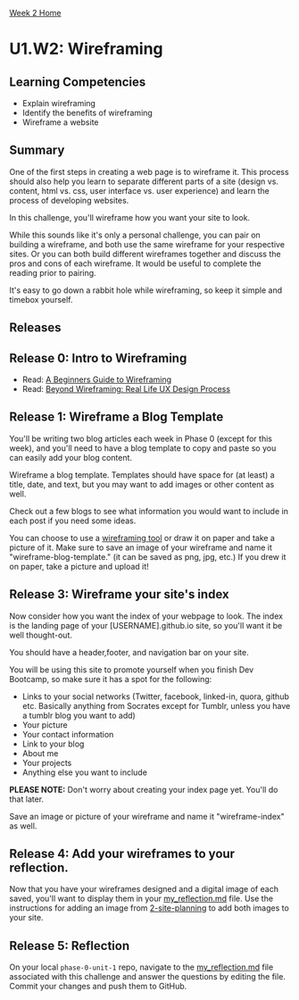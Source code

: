 [Week 2 Home](../)

# U1.W2: Wireframing

## Learning Competencies
- Explain wireframing
- Identify the benefits of wireframing
- Wireframe a website

## Summary

One of the first steps in creating a web page is to wireframe it. This process should also help you learn to separate different parts of a site (design vs. content, html vs. css, user interface vs. user experience) and learn the process of developing websites.

In this challenge, you'll wireframe how you want your site to look.

While this sounds like it's only a personal challenge, you can pair on building a wireframe, and both use the same wireframe for your respective sites. Or you can both build different wireframes together and discuss the pros and cons of each wireframe. It would be useful to complete the reading prior to pairing.

It's easy to go down a rabbit hole while wireframing, so keep it simple and timebox yourself.

## Releases

## Release 0: Intro to Wireframing

- Read: [A Beginners Guide to Wireframing](http://webdesign.tutsplus.com/tutorials/a-beginners-guide-to-wireframing--webdesign-7399)
- Read: [Beyond Wireframing: Real Life UX Design Process](http://uxdesign.smashingmagazine.com/2012/08/29/beyond-wireframing-real-life-ux-design-process/)

## Release 1: Wireframe a Blog Template

You'll be writing two blog articles each week in Phase 0 (except for this week), and you'll need to have a blog template to copy and paste so you can easily add your blog content.

Wireframe a blog template. Templates should have space for (at least) a title, date, and text, but you may want to add images or other content as well.

Check out a few blogs to see what information you would want to include in each post if you need some ideas.

You can choose to use a [wireframing tool](http://mashable.com/2010/07/15/wireframing-tools/) or draw it on paper and take a picture of it. Make sure to save an image of your wireframe and name it "wireframe-blog-template." (it can be saved as png, jpg, etc.) If you drew it on paper, take a picture and upload it!

## Release 3: Wireframe your site's index

Now consider how you want the index of your webpage to look. The index is the landing page of your [USERNAME].github.io site, so you'll want it be well thought-out.

You should have a header,footer, and navigation bar on your site.

You will be using this site to promote yourself when you finish Dev Bootcamp, so make sure it has a spot for the following:

  - Links to your social networks (Twitter, facebook, linked-in, quora, github etc. Basically anything from Socrates except for Tumblr, unless you have a tumblr blog you want to add)
  - Your picture
  - Your contact information
  - Link to your blog
  - About me
  - Your projects
  - Anything else you want to include

**PLEASE NOTE:** Don't worry about creating your index page yet. You'll do that later.

Save an image or picture of your wireframe and name it "wireframe-index" as well.


## Release 4: Add your wireframes to your reflection.

Now that you have your wireframes designed and a digital image of each saved, you'll want to display them in your [my_reflection.md](my_reflection.md) file. Use the instructions for adding an image from [2-site-planning](https://www.github.com/Devbootcamp/phase-0-unit-1/tree/marias-week2/week-2/2-site-planning) to add both images to your site.


## Release 5: Reflection
On your local `phase-0-unit-1` repo, navigate to the [my_reflection.md](my_reflection.md) file associated with this challenge and answer the questions by editing the file. Commit your changes and push them to GitHub.

